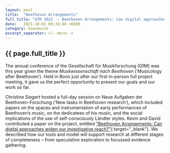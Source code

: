 ```yaml
---
layout: post
title:  "Beethoven Arrangements"
full_title: "GfM 2022 -- Beethoven Arrangements: Can digital approaches widen our investigative reach?"
date:   2021-10-01 09:33:48 +0200
category: hausmusik
excerpt_separator: <!--more-->
---
```


## __{{ page.full_title }}__

The annual conference of the Gesellschaft für Musikforschung (GfM) was this year given the theme _Muskwissenschaft nach Beethoven_ (‘Musicology after Beethoven’). Held in Bonn just after our first in-person full project meeting, it gave us the perfect opportunity to present our goals and our work so far.

<!--more-->

Christine Siegert hosted a full-day session on Neue Aufgaben der Beethoven-Forschung (‘New tasks in Beethoven research’), which included papers on the spaces and instrumentation of early performances of Beethoven’s music, on the dedicatees of his music, and the social implications of the use of self-consciously Ländler styles. Kevin and David contributed a paper on the project, entitled [“Beethoven Arrangements: Can digital approaches widen our investigative reach?”](/assets/docs/Page-GfM2021-slides.pdf){:target="_blank"}. We described how our tools and model will support research at different stages of completeness – from speculative exploration to focussed evidence gathering.
